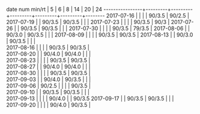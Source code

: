 date num min/rt |    5    |    6    |    8    |    14   |    20   |   24
----------------+---------+---------+---------+---------+---------+--------
2017-07-16      |         |         |         |  90/3.5 |  90/2.5 |
2017-07-19      |         |  90/3.5 |  90/3.5 |         |         |
2017-07-23      |         |         |         |  90/3.5 |  90/3   |
2017-07-26      |         |  90/3.5 |  90/3.5 |         |         |
2017-07-30      |         |         |         |  90/3.5 |  79/3.5 |
2017-08-06      |         |  90/3.0 |  90/3.5 |         |         |
2017-08-09      |         |         |         |  90/3.5 |  90/3.5 |
2017-08-13      |         |  90/3.0 |  90/3.5 |         |         |        
2017-08-16      |         |         |         |  90/3.5 |  90/3.5 |        
2017-08-20      |         |  90/4.0 |  90/4.0 |         |         |        
2017-08-23      |         |         |         |  90/3.5 |  90/3.5 |        
2017-08-27      |         |  90/4.0 |  90/4.0 |         |         |        
2017-08-30      |         |         |         |  90/3.5 |  90/3.5 |        
2017-09-03      |         |  90/4.0 |  90/3.5 |         |         |        
2017-09-06      |  90/2.5 |         |         |         |  90/3.5 |        
2017-09-10      |         |  90/3.5 |  90/3.5 |         |         |        
2017-09-13      |         |         |         |  90/4.0 |         |  90/3.5
2017-09-17      |         |  90/3.5 |  90/3.5 |         |         |        
2017-09-20      |         |         |         |  90/4.0 |  90/3.5 |        
